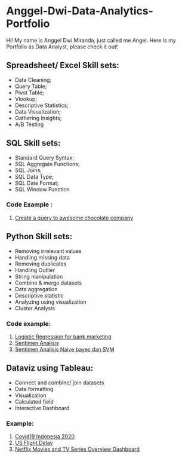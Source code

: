 # Anggel-Dwi-Data-Analytics-Portfolio
Hi! My name is Anggel Dwi Miranda, just called me Angel. Here is my Portfolio as Data Analyst, please check it out!

## Spreadsheet/ Excel Skill sets:
* Data Cleaning;
* Query Table;
* Pivot Table;
* Vlookup;
* Descriptive Statistics;
* Data Visualization;
* Gathering Insights;
* A/B Testing

## SQL Skill sets:
* Standard Query Syntax;  
* SQL Aggregate Functions; 
* SQL Joins; 
* SQL Data Type; 
* SQL Date Format; 
* SQL Window Function

### Code Example :
1. [Create a query to awesome chocolate company](https://docs.google.com/presentation/d/1wsWpQVtzxWfKQ5OVeMPyf8IuOZmt90r8/edit?usp=sharing&ouid=104311134123583121475&rtpof=true&sd=true)


## Python Skill sets:
* Removing irrelevant values
* Handling missing data
* Removing duplicates
* Handling Outlier
* String manipulation
* Combine & merge datasets
* Data aggregation
* Descriptive statistic
* Analyzing using visualization
* Cluster Analysis

### Code example:
1. [Logistic Regression for bank marketing](https://github.com/DWply/Dharma-Wangsa-Data-Analytics-Portfolio/blob/5ee419b92ff6df15aa57794deb342f3ab5d08154/Ecommerce_Exploratory_Data_Analysis_Portfolio.ipynb)
2. [Sentimen Analisis](https://github.com/DWply/Dharma-Wangsa-Data-Analytics-Portfolio/blob/2810a39d82f417147960cb11ab6e5796f8312b9c/Property_List_Dataset_Portfolio.ipynb)
3. [Sentimen Analisis Naive bayes dan SVM](https://github.com/DWply/Dharma-Wangsa-Data-Analytics-Portfolio/blob/2810a39d82f417147960cb11ab6e5796f8312b9c/Property_List_Dataset_Portfolio.ipynb)

## Dataviz using Tableau:
* Connect and combine/ join datasets
* Data formatting
* Visualization
* Calculated field
* Interactive Dashboard

### Example:
1. [Covid19 Indonesia 2020](https://public.tableau.com/views/Covid19Indonesia2020/Dashboard1?:language=en-US&:display_count=n&:origin=viz_share_link)
2. [US Flight Delay](https://public.tableau.com/views/LatihanDashboardFlightDelay/USFlightDelay?:language=en-US&:display_count=n&:origin=viz_share_link)
3. [Netflix Movies and TV Series Overview Dashboard](https://public.tableau.com/views/NetflixDashboard_16815003640830/DashboardNetflix?:language=en-US&:display_count=n&:origin=viz_share_link)

